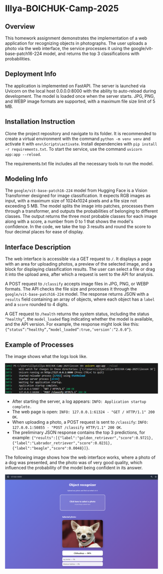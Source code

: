 # Illya-BOICHUK-Camp-2025

## Overview

This homework assignment demonstrates the implementation of a web application for recognizing objects in photographs. The user uploads a photo via the web interface, the service processes it using the google/vit-base-patch16-224 model, and returns the top 3 classifications with probabilities.

## Deployment Info

The application is implemented on FastAPI. The server is launched via Uvicorn on the local host 0.0.0.0:8000 with the ability to auto-reload during development. The model is loaded once when the server starts. JPG, PNG, and WEBP image formats are supported, with a maximum file size limit of 5 MB.

## Installation Instruction

Clone the project repository and navigate to its folder. It is recommended to create a virtual environment with the command `python -m venv venv` and activate it with `env\Scripts\activate`. Install dependencies with `pip install -r requirements.txt`. To start the service, use the command `uvicorn app:app --reload`.

The requirements.txt file includes all the necessary tools to run the model.

## Modeling Info

The `google/vit-base-patch16-224` model from Hugging Face is a Vision Transformer designed for image classification. It expects RGB images as input, with a maximum size of 1024x1024 pixels and a file size not exceeding 5 MB. The model splits the image into patches, processes them through a transformer, and outputs the probabilities of belonging to different classes. The output returns the three most probable classes for each image along with a score, a number from 0 to 1 that shows the model's confidence. In the code, we take the top 3 results and round the score to four decimal places for ease of display.

## Interface Description

The web interface is accessible via a GET request to `/`. It displays a page with an area for uploading photos, a preview of the selected image, and a block for displaying classification results. The user can select a file or drag it into the upload area, after which a request is sent to the API for analysis.


A POST request to `/classify` accepts image files in JPG, PNG, or WEBP formats. The API checks the file size and processes it through the `google/vit-base-patch16-224` model. The response returns JSON with a `results` field containing an array of objects, where each object has a `label` and a `score` rounded to 4 digits.


A GET request to `/health` returns the system status, including the status `“healthy”`, the `model_loaded` flag indicating whether the model is available, and the API version. For example, the response might look like this: `{“status”:“healthy”,“model_loaded”:true,‘version’:“2.0.0”}`.

## Example of Processes

The image shows what the logs look like.

![alt text](image/log_console_photo.png)

- After starting the server, a log appears: `INFO: Application startup complete.`
- The web page is open: `INFO: 127.0.0.1:61324 - "GET / HTTP/1.1" 200 OK`.
- When uploading a photo, a POST request is sent to `/classify`: `INFO: 127.0.0.1:50855 - "POST /classify HTTP/1.1" 200 OK`.
- The preliminary JSON response contains the top 3 predictions, for example: `{"results":[{"label":"golden_retriever","score":0.9721},{"label":"Labrador_retriever","score":0.0231},{"label":"beagle","score":0.0048}]}`.


The following image shows how the web interface works, where a photo of a dog was presented, and the photo was of very good quality, which influenced the probability of the model being confident in its answer.

![alt text](image/web-page_view.png)
